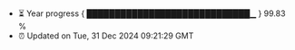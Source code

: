 - ⏳ Year progress { █████████████████████████████▁ } 99.83 %
- ⏰ Updated on Tue, 31 Dec 2024 09:21:29 GMT


